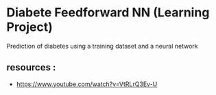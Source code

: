 # Diabete Feedforward NN (Learning Project)

Prediction of diabetes using a training dataset and a neural network 

## resources :
- https://www.youtube.com/watch?v=VtRLrQ3Ev-U